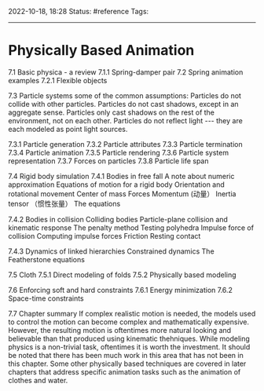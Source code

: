 2022-10-18, 18:28
Status: #reference 
Tags:

---
# Physically Based Animation

7.1 Basic physica - a review
7.1.1 Spring-damper pair
7.2 Spring animation examples
7.2.1 Flexible objects

7.3 Particle systems
 some of the common assumptions:
Particles do not collide with other particles.
Particles do not cast shadows, except in an aggregate sense.
Particles only cast shadows on the rest of the environment, not on each other.
Particles do not reflect light --- they are each modeled as point light sources.

7.3.1 Particle generation
7.3.2 Particle attributes
7.3.3 Particle termination
7.3.4 Particle animation
7.3.5 Particle rendering
7.3.6 Particle system representation
7.3.7 Forces on particles
7.3.8 Particle life span

7.4 Rigid body simulation
7.4.1 Bodies in free fall
A note about numeric approximation
Equations of motion for a rigid body
Orientation and rotational movement
Center of mass
Forces
Momentum (动量）
Inertia tensor （惯性张量）
The equations

7.4.2 Bodies in collision
Colliding bodies
Particle-plane collision and kinematic response
The penalty method
Testing polyhedra
Impulse force of collision
Computing impulse forces
Friction
Resting contact

7.4.3 Dynamics of linked hierarchies
Constrained dynamics
The Featherstone equations

7.5 Cloth
7.5.1 Direct modeling of folds
7.5.2 Physically based modeling

7.6 Enforcing soft and hard constraints
7.6.1 Energy minimization
7.6.2 Space-time constraints

7.7 Chapter summary
If complex realistic motion is needed, the models used to control the motion can become complex and mathematically expensive. However, the resulting motion is oftentimes more natural looking and believable than that produced using kinematic thehniques. While modeling physics is a non-trivial task, oftentimes it is worth the investment. It should be noted that there has been much work in this area that has not been in this chapter. Some other physically based techniques are covered in later chapters that address specific animation tasks such as the animation of clothes and water.